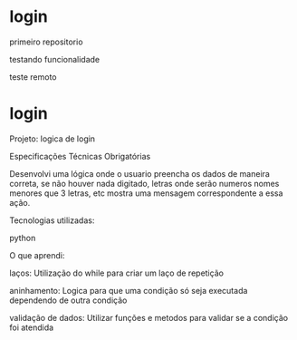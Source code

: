 # login
primeiro repositorio

testando funcionalidade

teste remoto

# login
Projeto: logica de login

Especificações Técnicas Obrigatórias

Desenvolvi uma lógica onde o usuario preencha os dados de maneira correta,  se não houver nada digitado, letras onde serão numeros nomes menores que 3 letras, etc mostra uma mensagem correspondente a essa ação.

Tecnologias utilizadas:

python

O que aprendi:

laços: Utilização do while para criar um laço de repetição

aninhamento: Logica para que uma condição só seja executada dependendo de outra condição

validação de dados: Utilizar funções e metodos para validar se a condição foi atendida


